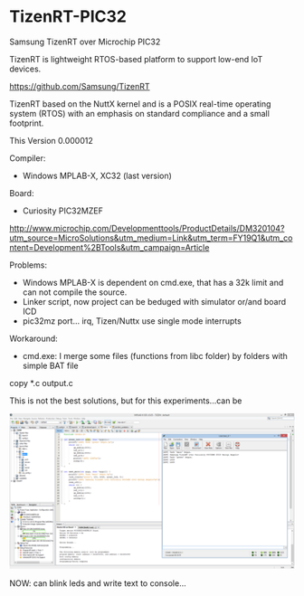 # TizenRT-PIC32
Samsung TizenRT over Microchip PIC32

TizenRT is lightweight RTOS-based platform to support low-end IoT devices.

https://github.com/Samsung/TizenRT

TizenRT based on the NuttX kernel and is a POSIX real-time operating system (RTOS) with an emphasis on standard compliance and a small footprint.


This Version 0.000012

Compiler: 
* Windows MPLAB-X, XC32 (last version)

Board: 
* Curiosity PIC32MZEF 

http://www.microchip.com/Developmenttools/ProductDetails/DM320104?utm_source=MicroSolutions&utm_medium=Link&utm_term=FY19Q1&utm_content=Development%2BTools&utm_campaign=Article

Problems:
* Windows MPLAB-X is dependent on cmd.exe, that has a 32k limit and can not compile the source.
* Linker script, now project can be beduged with simulator or/and board ICD
* pic32mz port... irq, Tizen/Nuttx use single mode interrupts

Workaround: 
* cmd.exe: I merge some files (functions from libc folder) by folders with simple BAT file

copy *.c output.c

This is not the best solutions, but for this experiments...can be

![ScreenShot](https://raw.githubusercontent.com/Wiz-IO/TizenRT-PIC32/master/TizenRT_PIC32MZ.png)

NOW: can blink leds and write text to console...

